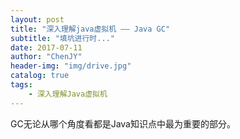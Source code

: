 ```yaml
---
layout: post
title: "深入理解java虚拟机 —— Java GC"
subtitle: "填坑进行时..."
date: 2017-07-11
author: "ChenJY"
header-img: "img/drive.jpg"
catalog: true
tags: 
    - 深入理解Java虚拟机
---
```


GC无论从哪个角度看都是Java知识点中最为重要的部分。